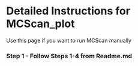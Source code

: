 # Detailed Instructions for MCScan_plot
Use this page if you want to run MCScan manually

### Step 1 - Follow Steps 1-4 from Readme.md
